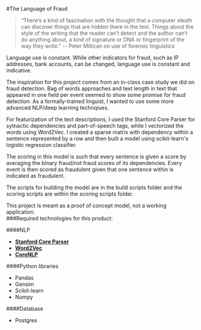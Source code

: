 #The Language of Fraud

>“There’s a kind of fascination with the thought that a computer sleuth can discover things that are hidden there in the text. Things about the style of the writing that the reader can’t detect and the author can’t do anything about, a kind of signature or DNA or fingerprint of the way they write.”
>                                             -- Peter Millican on use of forensic linguistics

Language use is constant.  While other indicators for fraud, such as IP addresses, bank accounts, can be changed, language use is constant and indicative.  

The inspiration for this project comes from an in-class case study we did on fraud detection.  Bag of words approaches and text length in text that appeared in one field per event seemed to show some promise for fraud detection.  As a formally-trained linguist, I wanted to use some more advanced NLP/deep learning technqiues.  

For featurization of the text descriptions, I used the Stanford Core Parser for sytnactic dependencies and part-of-speech tags, while I vectorized the words using Word2Vec.  I created a sparse matrix with dependency within a sentence represented by a row and then built a model using scikit-learn's logistic regression classifier. 

The scoring in this model is such that every sentence is given a score by averaging the binary fraud/not fraud scores of its dependencies.  Every event is then scored as fraudulent given that one sentence within is indicated as fraudulent.  

The scripts for building the model are in the build scripts folder and the scoring scripts are within the scoring scripts folder. 

This project is meant as a proof of concept model, not a working application.  
###Required technologies for this product:

####NLP
* [**Stanford Core Parser**](http://nlp.stanford.edu/software/corenlp.shtml)
* [**Word2Vec**](https://www.google.com/webhp?sourceid=chrome-instant&ion=1&espv=2&ie=UTF-8#q=word2vec%20gensim%20tutorial)
* [**CoreNLP**](https://pypi.python.org/pypi/corenlp-python)

####Python libraries
* Pandas
* Gensim
* Scikit-learn
* Numpy

####Database
* Postgres





